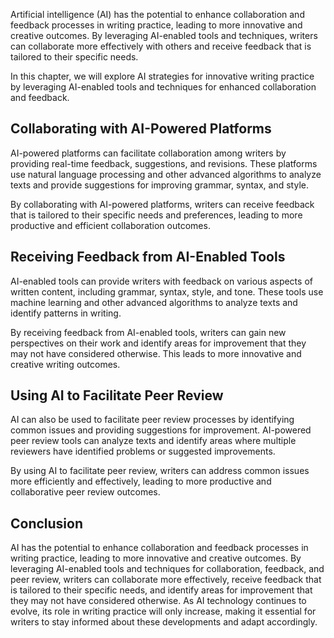 
Artificial intelligence (AI) has the potential to enhance collaboration and feedback processes in writing practice, leading to more innovative and creative outcomes. By leveraging AI-enabled tools and techniques, writers can collaborate more effectively with others and receive feedback that is tailored to their specific needs.

In this chapter, we will explore AI strategies for innovative writing practice by leveraging AI-enabled tools and techniques for enhanced collaboration and feedback.

Collaborating with AI-Powered Platforms
---------------------------------------

AI-powered platforms can facilitate collaboration among writers by providing real-time feedback, suggestions, and revisions. These platforms use natural language processing and other advanced algorithms to analyze texts and provide suggestions for improving grammar, syntax, and style.

By collaborating with AI-powered platforms, writers can receive feedback that is tailored to their specific needs and preferences, leading to more productive and efficient collaboration outcomes.

Receiving Feedback from AI-Enabled Tools
----------------------------------------

AI-enabled tools can provide writers with feedback on various aspects of written content, including grammar, syntax, style, and tone. These tools use machine learning and other advanced algorithms to analyze texts and identify patterns in writing.

By receiving feedback from AI-enabled tools, writers can gain new perspectives on their work and identify areas for improvement that they may not have considered otherwise. This leads to more innovative and creative writing outcomes.

Using AI to Facilitate Peer Review
----------------------------------

AI can also be used to facilitate peer review processes by identifying common issues and providing suggestions for improvement. AI-powered peer review tools can analyze texts and identify areas where multiple reviewers have identified problems or suggested improvements.

By using AI to facilitate peer review, writers can address common issues more efficiently and effectively, leading to more productive and collaborative peer review outcomes.

Conclusion
----------

AI has the potential to enhance collaboration and feedback processes in writing practice, leading to more innovative and creative outcomes. By leveraging AI-enabled tools and techniques for collaboration, feedback, and peer review, writers can collaborate more effectively, receive feedback that is tailored to their specific needs, and identify areas for improvement that they may not have considered otherwise. As AI technology continues to evolve, its role in writing practice will only increase, making it essential for writers to stay informed about these developments and adapt accordingly.
